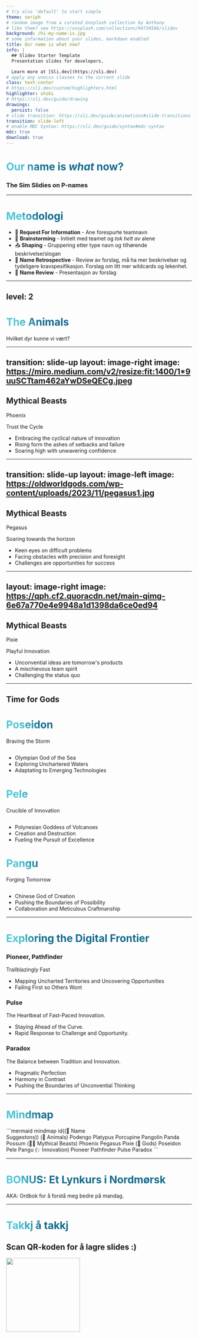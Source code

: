 ```yaml
---
# try also 'default' to start simple
theme: seriph
# random image from a curated Unsplash collection by Anthony
# like them? see https://unsplash.com/collections/94734566/slidev
background: /hi-my-name-is.jpg
# some information about your slides, markdown enabled
title: Our name is what now?
info: |
  ## Slidev Starter Template
  Presentation slides for developers.

  Learn more at [Sli.dev](https://sli.dev)
# apply any unocss classes to the current slide
class: text-center
# https://sli.dev/custom/highlighters.html
highlighter: shiki
# https://sli.dev/guide/drawing
drawings:
  persist: false
# slide transition: https://sli.dev/guide/animations#slide-transitions
transition: slide-left
# enable MDC Syntax: https://sli.dev/guide/syntax#mdc-syntax
mdc: true
download: true
---
```


<div class="bg-gray-900 bg-opacity-30 p-2 rounded-md">
  <h1 class="text-blue-200">Our name is <i>what</i> now?</h1>

  <h3 class="text-green-300">The Sim Slidies on P-names</h3>
</div>

---

# Metodologi

- 📝 **Request For Information** - Ane forespurte teamnavn
- 🧠 **Brainstorming** - Initielt med teamet og *tok helt av* alene
- 📤 **Shaping** - Gruppering etter type navn og tilhørende beskrivelse/slogan
- 🤖 **Name Retrospective** - Review av forslag, må ha mer beskrivelser og tydeligere kravspesifikasjon. Forslag om litt mer wildcards og lekenhet.
- 🎉 **Name Review** - Presentasjon av forslag

<style>
h1 {
  background-color: #2B90B6;
  background-image: linear-gradient(45deg, #4EC5D4 10%, #146b8c 20%);
  background-size: 100%;
  -webkit-background-clip: text;
  -moz-background-clip: text;
  -webkit-text-fill-color: transparent;
  -moz-text-fill-color: transparent;
}
</style>

<!--
Here is another comment.
-->

---
level: 2
---

# The Animals

Hvilket dyr kunne vi vært?

<div class="grid grid-cols-3 gap-4 justify-center">

<PictureCard 
  v-click
  title="Podengo" 
  slogan="Brilliant's Best Friend"
  tag="Loyalty"
  image="https://media3.giphy.com/media/v1.Y2lkPTc5MGI3NjExcHNyamY3MjBubDlneGNrdjN3Z3kyaWNqaW02MmdrdjNwM3QxOHN6YyZlcD12MV9pbnRlcm5hbF9naWZfYnlfaWQmY3Q9Zw/MT9dJhvWLo1CL8D74x/giphy.gif"
/>

<PictureCard 
  v-click
  title="Platypus" 
  slogan="Unexpected Excellence"
  description="It shouldn't work but it does."
  tag="Versatility"
  image="https://i.pinimg.com/originals/78/c8/85/78c885323c5db9435081804a57d49558.gif" 
/>

<PictureCard 
  v-click
  title="Porcupine" 
  slogan="Small but Packs a Punch"
  tag="Resiliience"
  image="https://64.media.tumblr.com/ef7c65181d0506ba81c1553dc7d70280/tumblr_o7c3k02uCd1qfthy3o2_400.gif"
/>

<PictureCard 
  v-click
  title="Pangolin" 
  slogan="Upping the Scale"
  tag="Adaptability"
  image="https://i.pinimg.com/originals/93/ce/da/93cedadc3d7cdd2f5a57386b29b4650b.gif"
/>

<PictureCard  
  v-click
  title="Panda" 
  tag="Diligence" 
  slogan="Keeper of the Forest of Ideas" 
  image="https://images-wixmp-ed30a86b8c4ca887773594c2.wixmp.com/f/532ac8fa-5d42-4cd0-823a-13c07e3a7350/dfum52o-bc984501-a741-4402-8cd2-99bbd361317b.gif?token=eyJ0eXAiOiJKV1QiLCJhbGciOiJIUzI1NiJ9.eyJzdWIiOiJ1cm46YXBwOjdlMGQxODg5ODIyNjQzNzNhNWYwZDQxNWVhMGQyNmUwIiwiaXNzIjoidXJuOmFwcDo3ZTBkMTg4OTgyMjY0MzczYTVmMGQ0MTVlYTBkMjZlMCIsIm9iaiI6W1t7InBhdGgiOiJcL2ZcLzUzMmFjOGZhLTVkNDItNGNkMC04MjNhLTEzYzA3ZTNhNzM1MFwvZGZ1bTUyby1iYzk4NDUwMS1hNzQxLTQ0MDItOGNkMi05OWJiZDM2MTMxN2IuZ2lmIn1dXSwiYXVkIjpbInVybjpzZXJ2aWNlOmZpbGUuZG93bmxvYWQiXX0.gnf6zud7Z66_7nPGBZ5PYSreQmKA-5wmAXJsuhIXZBQ"
/>

<PictureCard v-click title="Possum" image="https://j.gifs.com/VArv5O.gif" description="The (o)Possum stays in one area as long as there is food and water, and favor dark, secure areas. Can play possum to avoid uncomfortable situations." tag="Resourcefulness" />

</div>

---
transition: slide-up
layout: image-right
image: https://miro.medium.com/v2/resize:fit:1400/1*9uuSCTtam462aYwDSeQECg.jpeg
---

## Mythical Beasts
<span class="text-4xl bg-gradient-to-r from-orange-600 via-yellow-500 to-red-400 bg-clip-text text-transparent">Phoenix</span>

<span class="bg-gradient-to-r from-yellow-600 via-cyan-500 to-green-400 bg-clip-text text-transparent">Trust the Cycle</span>

<ul>
  <li v-click>Embracing the cyclical nature of innovation</li>
  <li v-click>Rising form the ashes of setbacks and failure</li>
  <li v-click>Soaring high with unwavering confidence</li>
</ul>

---
transition: slide-up
layout: image-left
image: https://oldworldgods.com/wp-content/uploads/2023/11/pegasus1.jpg
---

## Mythical Beasts
<span class="text-4xl! bg-gradient-to-r from-yellow-600 via-cyan-500 to-green-400 bg-clip-text text-transparent">Pegasus</span>

<span class="bg-gradient-to-r from-white via-cyan-500 to-blue-400 bg-clip-text text-transparent">Soaring towards the horizon</span>

<ul>
  <li v-click>Keen eyes on difficult problems</li>
  <li v-click>Facing obstacles with precision and foresight</li>
  <li v-click>Challenges are opportunities for success</li>
</ul>

---
layout: image-right
image: https://qph.cf2.quoracdn.net/main-qimg-6e67a770e4e9948a1d1398da6ce0ed94
---

## Mythical Beasts
<span class="text-4xl! bg-gradient-to-r from-green-300 via-green-500 to-green-700 bg-clip-text text-transparent">Pixie</span>

<span class="bg-gradient-to-r from-teal-500 to-white bg-clip-text text-transparent">Playful Innovation</span>

<ul>
  <li v-click>Unconvential ideas are tomorrow's products</li>
  <li v-click>A mischievous team spirit</li>
  <li v-click>Challenging the status quo</li>
</ul>

---

## Time for Gods

<div grid="~ cols-3 gap-2" m="t-2">
  <div class="space-y-4" v-click>
    <h1>Poseidon</h1>
    <p>Braving the Storm</p>
    <img border="rounded" class="aspect-video" src="https://cdn.thecollector.com/wp-content/uploads/2022/02/jean-antoine-theodore-gudin-shipping-storm.jpg?width=1400&quality=55" alt="">
    <ul>
      <li>Olympian God of the Sea</li>
      <li>Exploring Unchartered Waters</li>
      <li>Adaptating to Emerging Technologies</li>
    </ul>
  </div>
  <div class="space-y-4" v-click>
    <h1>Pele</h1>
    <p>Crucible of Innovation</p>
    <img border="rounded" class="aspect-video object-cover object-top" src="https://miro.medium.com/v2/resize:fit:1024/1*f-AQYbRsRlKnnWfSbUQTVQ@2x.jpeg" alt="">
    <ul>
      <li>Polynesian Goddess of Volcanoes</li>
      <li>Creation and Destruction</li>
      <li>Fueling the Pursuit of Excellence</li>
    </ul>
  </div>
  <div class="space-y-4" v-click>
    <h1>Pangu</h1>
    <p>Forging Tomorrow</p>
    <img border="rounded" class="aspect-video object-cover object-top" src="https://mythologysource.com/wp-content/uploads/2020/11/pangu.png" alt="">
    <ul>
      <li>Chinese God of Creation</li>
      <li>Pushing the Boundaries of Possibility</li>
      <li>Collaboration and Meticulous Craftmanship</li>
    </ul>
  </div>
</div>

---

# Exploring the Digital Frontier

<div grid="~ cols-3 gap-4" m="t-20">
  <div v-click class="rounded-md p-4 bg-lime-900">
    <h3>Pioneer, Pathfinder</h3>
    <p>Trailblazingly Fast</p>
    <ul>
      <li>Mapping Uncharted Territories and Uncovering Opportunities</li>
      <li>Failing First so Others Wont</li>
    </ul>
  </div>
  <div v-click class="rounded-md bg-green-900 p-4">
    <h3>Pulse</h3>
    <p>The Heartbeat of Fast-Paced Innovation.</p>
    <ul>
      <li>Staying Ahead of the Curve.</li>
      <li>Rapid Response to Challenge and Opportunity.</li>
    </ul>
  </div>
  <div v-click class="rounded-md p-4 bg-cyan-900">
    <h3>Paradox</h3>
    <p>The Balance between Tradition and Innovation.</p>
    <ul>
      <li>Pragmatic Perfection</li>
      <li>Harmony in Contrast</li>
      <li>Pushing the Boundaries of Unconvential Thinking</li>
    </ul>
  </div>
</div>

---

# Mindmap

<div class="p-2 pt-0 -mt-4">
```mermaid
mindmap
  id((💭 Name <br /> Suggestons))
    (🐙 Animals)
      Podengo
      Platypus
      Porcupine
      Pangolin
      Panda
      Possum
    (🐦‍🔥 Mythical Beasts)
      Phoenix
      Pegasus
      Pixie
    (🙏 Gods)
      Poseidon
      Pele
      Pangu
    (💡 Innovation)
      Pioneer
      Pathfinder
      Pulse
      Paradox
```
</div>

---

# BONUS: Et Lynkurs i Nordmørsk

AKA: Ordbok for å forstå meg bedre på mandag.

<div class="grid grid-cols-4 gap-4 w-full mt-6">
  <WordCard word="Mjøk" translation="Melk" />
  <Youtube id="62Xgnx0oy-Q" class="aspect-video w-full rounded-md" />
  <WordCard word="Svåltinj/Svolta" translation="Sulten (hankjønn)/Sulten (hokjønn)" />
  <WordCard word="Sykjå, Akjå, Nikjå" translation="17, 18, 19" />
  <WordCard word="E tykkje ta e kjøle" translation="Jeg synes det er ugreit / forferdelig / urimelig /overdrevent / unødvendig" />
  <WordCard word="Bakels å græt" translation="Vafler med smørgrøt fra Sunndal" />
  <WordCard word="Hæmbakakak" translation="Hjemmebakt brød" />
  <WordCard word="Kjøle klar" translation="Veldig sliten" />
  <WordCard word="Farsk" translation="Ugagn. Feks. 'Guten e farskåt!'" />
  <WordCard word="Ketta" translation="Kiler. 'Ikkje kett me!!!'" />
  <WordCard word="Bleinkje" translation="Blinke. 'Sjå, den både bleinkje og skin!'" />
  <Youtube id="lczN213021Y" class="aspect-video w-full rounded-md" />
</div>

---

# Takkj å takkj

<div class="flex flex-col items-center justify-center gap-4 h-full">
  <h2>Scan QR-koden for å lagre slides :)</h2>
  <img v-click src="/whats-in-a-name-qr.png" height="200" width="200" />
</div>